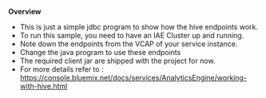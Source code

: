 **Overview**
- This is just a simple jdbc program to show how the hive endpoints work.
- To run this sample, you need to have an IAE Cluster up and running. 
- Note down the endpoints from the VCAP of your service instance.
- Change the java program to use these endpoints
- The required client jar are shipped with the project for now.
- For more details refer to : https://console.bluemix.net/docs/services/AnalyticsEngine/working-with-hive.html

 
